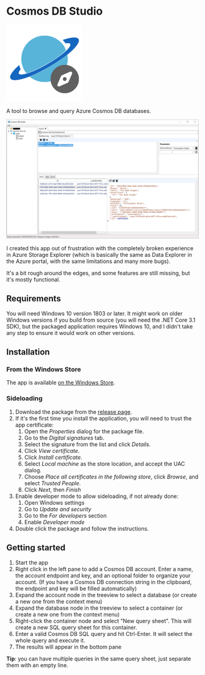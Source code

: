 # Cosmos DB Studio

![Application icon](assets/cosmosdb-small.png)

A tool to browse and query Azure Cosmos DB databases.

![Screenshot](assets/screenshots/CosmosDBStudio-screenshot.png)

I created this app out of frustration with the completely broken experience in Azure Storage Explorer (which is basically the
same as Data Explorer in the Azure portal, with the same limitations and many more bugs).

It's a bit rough around the edges, and some features are still missing, but it's mostly functional.

## Requirements

You will need Windows 10 version 1803 or later.
It might work on older Windows versions if you build from source (you will need the .NET Core 3.1 SDK),
but the packaged application requires Windows 10, and I didn't take any step to ensure it would work on
other versions.

## Installation

### From the Windows Store

The app is available [on the Windows Store](https://www.microsoft.com/en-us/p/cosmos-db-studio/9mxmw2k8j04h).

### Sideloading

1. Download the package from the [release page](https://github.com/thomaslevesque/CosmosDBStudio/releases/latest).
2. If it's the first time you install the application, you will need to trust the app certificate:
    1. Open the *Properties* dialog for the package file.
    2. Go to the *Digital signatures* tab.
    3. Select the signature from the list and click *Details*.
    4. Click *View certificate*.
    5. Click *Install certificate*.
    6. Select *Local machine* as the store location, and accept the UAC dialog.
    7. Choose *Place all certificates in the following store*, click *Browse*, and select *Trusted People*.
    8. Click *Next*, then *Finish*
3. Enable developer mode to allow sideloading, if not already done:
    1. Open Windows settings
    2. Go to *Update and security*
    3. Go to the *For developers* section
    4. Enable *Developer mode*
4. Double click the package and follow the instructions.

## Getting started

1. Start the app
2. Right click in the left pane to add a Cosmos DB account. Enter a name, the account endpoint and key, and an optional folder
   to organize your account. (If you have a Cosmos DB connection string in the clipboard, the endpoint and key will be
   filled automatically)
3. Expand the account node in the treeview to select a database (or create a new one from the context menu)
4. Expand the database node in the treeview to select a container (or create a new one from the context menu)
5. Right-click the container node and select "New query sheet". This will create a new SQL query sheet for this container.
6. Enter a valid Cosmos DB SQL query and hit Ctrl-Enter. It will select the whole query and execute it.
7. The results will appear in the bottom pane

**Tip**: you can have multiple queries in the same query sheet, just separate them with an empty line.
